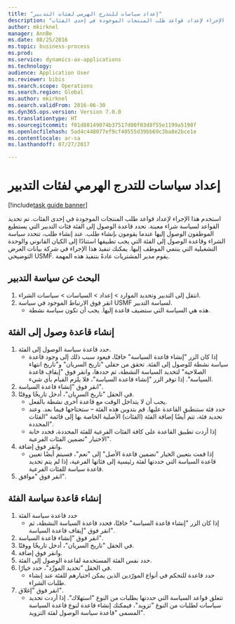```yaml
--- 
title: "إعداد سياسات للتدرج الهرمي لفئات التدبير"
description: "استخدم هذا الإجراء لإعداد قواعد طلب المنتجات الموجودة في إحدى الفئات."
author: mkirknel
manager: AnnBe
ms.date: 08/25/2016
ms.topic: business-process
ms.prod: 
ms.service: dynamics-ax-applications
ms.technology: 
audience: Application User
ms.reviewer: bibis
ms.search.scope: Operations
ms.search.region: Global
ms.author: mkirknel
ms.search.validFrom: 2016-06-30
ms.dyn365.ops.version: Version 7.0.0
ms.translationtype: HT
ms.sourcegitcommit: f01d88149074b37517d00f03d8f55e1199a5198f
ms.openlocfilehash: 5ad4c448077ef9cf40555d39bb69c3ba8e2bce1e
ms.contentlocale: ar-sa
ms.lasthandoff: 07/27/2017

---
```

# <a name="set-up-policies-for-procurement-category-hierarchies"></a>إعداد سياسات للتدرج الهرمي لفئات التدبير

[!include[task guide banner](../../includes/task-guide-banner.md)]

استخدم هذا الإجراء لإعداد قواعد طلب المنتجات الموجودة في إحدى الفئات. تم تحديد القواعد لسياسة شراء معينة. تحدد قاعدة الوصول إلى الفئة فئات التدبير التي يستطيع الموظفون الوصول إليها عندما يقومون بإنشاء طلب. عند إنشاء طلب، تتحدد سياسة الشراء وقاعدة الوصول إلى الفئة التي يجب تطبيقها استنادًا إلى الكيان القانوني والوحدة التشغيلية التي ينتمي الموظف إليها. يمكنك تنفيذ هذا الإجراء في شركة بيانات العرض التوضيحي USMF. يقوم مدير المشتريات عادةً بتنفيذ هذه المهمة.


## <a name="find-the-procurement-policy"></a>البحث عن سياسة التدبير
1. انتقل إلى التدبير وتحديد الموارد > إعداد > السياسات > سياسات الشراء.
2. انقر فوق الارتباط الموجود في سياسة USMF لسياسة التدبير.
    * هذه هي السياسة التي ستضيف قاعدة إليها. يجب أن تكون سياسة نشطة.  

## <a name="create-a-category-access-rule"></a>إنشاء قاعدة وصول إلى الفئة
1. حدد قاعدة سياسة الوصول إلى الفئة.
    * إذا كان الزر "إنشاء قاعدة السياسة" خافتًا، فيعود سبب ذلك إلى وجود قاعدة سياسة نشطة للوصول إلى الفئة. تحقق من حقلي "تاريخ السريان" و"تاريخ انتهاء الصلاحية" لتحديد السياسة النشطة، ثم حددها، وانقر فوق "إيقاف قاعدة السياسة‬". إذا توفر الزر "إنشاء قاعدة السياسة‬"، فلا يلزم القيام بأي شيء.  
2. انقر فوق "إنشاء قاعدة السياسة".
3. في الحقل "تاريخ السريان"، أدخل تاريخًا ووقتًا.
    * يجب أن لا يتداخل الوقت مع قاعدة أخرى نشطة بالفعل.  
    * حدد فئة ستنطبق القاعدة عليها. قم بتدوين هذه الفئة – ستحتاجها فيما بعد. وعند تحديد فئة، تتم أيضًا إضافة الفئة (الفئات) الأصلية الخاصة بها إلى قائمة "الفئات المحددة".  
    * إذا أردت تطبيق القاعدة على كافة الفئات الفرعية للفئة المحددة، فحدد خانة الاختيار "تضمين الفئات الفرعية".  
4. وانقر فوق إضافة.
    * إذا قمت بتعيين الخيار "تضمين قاعدة الأصل" إلى "نعم"، فسيتم أيضًا تعيين قاعدة السياسة التي حددتها لفئة رئيسية إلى فئاتها الفرعية، إذا لم يتم تحديد قاعدة سياسة للفئات الفرعية.  
5. انقر فوق "موافق".

## <a name="create-a-category-policy-rule"></a>إنشاء قاعدة سياسة الفئة
1. حدد قاعدة سياسة الفئة
    * إذا كان الزر "إنشاء قاعدة السياسة‬" خافتًا، فحدد قاعدة السياسة النشطة، ثم انقر فوق "إيقاف قاعدة السياسة‬".  
2. انقر فوق "إنشاء قاعدة السياسة".
3. في الحقل "تاريخ السريان"، أدخل تاريخًا ووقتًا.
4. وانقر فوق إضافة.
5. حدد نفس الفئة المستخدمة لقاعدة الوصول إلى الفئة.
6. في الحقل "تحديد المورِّد‬"، حدد خيارًا.
    * حدد قاعدة للتحكم في أنواع المورّدين الذين يمكن اختيارهم للفئة عند إنشاء طلبات الشراء.  
7. انقر فوق "إغلاق".
    * تتعلق قواعد السياسة التي حددتها بطلبات من النوع "استهلاك". إذا أردت تحديد سياسات لطلبات من النوع "تزويد"، فيمكنك إنشاء قاعدة لنوع قاعدة السياسة المسمى "قاعدة سياسة الوصول لفئة التزويد‬".  


